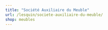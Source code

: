 ```yaml
---
title: "Société Auxiliaire du Meuble"
url: /lesquin/societe-auxiliaire-du-meuble/
shop: meubles
---
```

